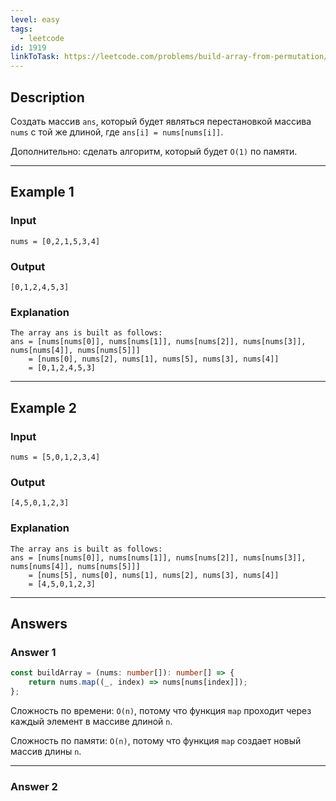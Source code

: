 ```yaml
---
level: easy
tags:
  - leetcode
id: 1919
linkToTask: https://leetcode.com/problems/build-array-from-permutation/
---
```

## Description

Создать массив `ans`, который будет являться перестановкой массива `nums` с той же длиной, где `ans[i] = nums[nums[i]]`. 

Дополнительно: сделать алгоритм, который будет `O(1)` по памяти.

---
## Example 1

### Input

```
nums = [0,2,1,5,3,4]
```
### Output

```
[0,1,2,4,5,3]
```
### Explanation

```
The array ans is built as follows: 
ans = [nums[nums[0]], nums[nums[1]], nums[nums[2]], nums[nums[3]], nums[nums[4]], nums[nums[5]]]
    = [nums[0], nums[2], nums[1], nums[5], nums[3], nums[4]]
    = [0,1,2,4,5,3]
```

---
## Example 2

### Input

```
nums = [5,0,1,2,3,4]
```
### Output

```
[4,5,0,1,2,3]
```
### Explanation

```
The array ans is built as follows:
ans = [nums[nums[0]], nums[nums[1]], nums[nums[2]], nums[nums[3]], nums[nums[4]], nums[nums[5]]]
    = [nums[5], nums[0], nums[1], nums[2], nums[3], nums[4]]
    = [4,5,0,1,2,3]
```

---
## Answers

### Answer 1

```typescript
const buildArray = (nums: number[]): number[] => {
    return nums.map((_, index) => nums[nums[index]]);
};
```

Сложность по времени: `O(n)`, потому что функция `map` проходит через каждый элемент в массиве длиной `n`.

Сложность по памяти: `O(n)`, потому что функция `map` создает новый массив длины `n`.

---
### Answer 2

```typescript
```